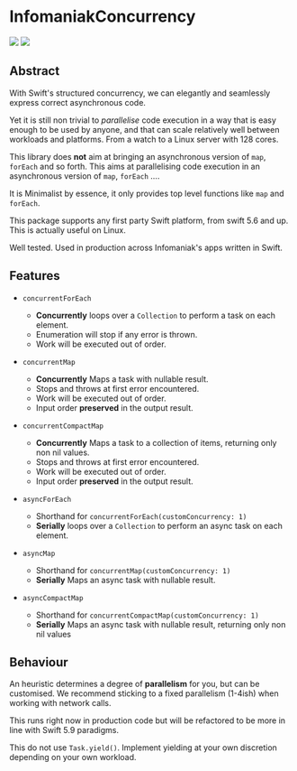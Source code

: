 # InfomaniakConcurrency

[![](https://img.shields.io/endpoint?url=https%3A%2F%2Fswiftpackageindex.com%2Fapi%2Fpackages%2FInfomaniak%2Fswift-concurrency%2Fbadge%3Ftype%3Dswift-versions)](https://swiftpackageindex.com/Infomaniak/swift-concurrency) [![](https://img.shields.io/endpoint?url=https%3A%2F%2Fswiftpackageindex.com%2Fapi%2Fpackages%2FInfomaniak%2Fswift-concurrency%2Fbadge%3Ftype%3Dplatforms)](https://swiftpackageindex.com/Infomaniak/swift-concurrency)

## Abstract

With Swift's structured concurrency, we can elegantly and seamlessly express correct asynchronous code.

Yet it is still non trivial to _parallelise_ code execution in a way that is easy enough to be used by anyone, and that can scale relatively well between workloads and platforms. From a watch to a Linux server with 128 cores.

This library does __not__ aim at bringing an asynchronous version of `map`, `forEach` and so forth. This aims at parallelising code execution in an asynchronous version of `map`, `forEach` ….
 
It is Minimalist by essence, it only provides top level functions like `map` and `forEach`. 

This package supports any first party Swift platform, from swift 5.6 and up. This is actually useful on Linux.

Well tested. Used in production across Infomaniak's apps written in Swift.

## Features

- `concurrentForEach`
    - __Concurrently__ loops over a `Collection` to perform a task on each element.
    - Enumeration will stop if any error is thrown.
    - Work will be executed out of order.
    
- `concurrentMap` 
    - __Concurrently__ Maps a task with nullable result.
    - Stops and throws at first error encountered.
    - Work will be executed out of order.
    - Input order __preserved__ in the output result.

- `concurrentCompactMap`
    - __Concurrently__ Maps a task to a collection of items, returning only non nil values.
    - Stops and throws at first error encountered.
    - Work will be executed out of order.
    - Input order __preserved__ in the output result.

- `asyncForEach`
    - Shorthand for `concurrentForEach(customConcurrency: 1)`
    - __Serially__ loops over a `Collection` to perform an async task on each element.
         
- `asyncMap` 
    - Shorthand for `concurrentMap(customConcurrency: 1)`
    - __Serially__ Maps an async task with nullable result.
    
- `asyncCompactMap`
    - Shorthand for `concurrentCompactMap(customConcurrency: 1)`
    - __Serially__ Maps an async task with nullable result, returning only non nil values

## Behaviour

An heuristic determines a degree of __parallelism__ for you, but can be customised. We recommend sticking to a fixed parallelism (1-4ish) when working with network calls.

This runs right now in production code but will be refactored to be more in line with Swift 5.9 paradigms.

This do not use `Task.yield()`. Implement yielding at your own discretion depending on your own workload.
